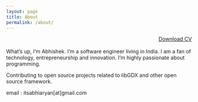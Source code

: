 ```yaml
---
layout: page
title: About
permalink: /about/
---
```


<div style="text-align: right"><a href="/static/cv/cv.pdf">Download CV</a></div>
<br>
What’s up, I’m Abhishek. I’m a software engineer living in India. I am a fan of technology, entrepreneurship and innovation. I’m highly passionate about programming.

Contributing to open source projects related to libGDX and other open source framework.

email : itsabhiaryan[at]gmail.com
